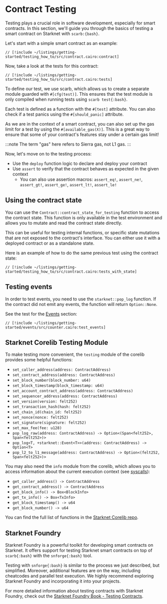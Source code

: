 # Contract Testing

Testing plays a crucial role in software development, especially for smart contracts. In this section, we'll guide you through the basics of testing a smart contract on Starknet with `scarb:{bash}`.

Let's start with a simple smart contract as an example:

```cairo
// [!include ~/listings/getting-started/testing_how_to/src/contract.cairo:contract]
```

Now, take a look at the tests for this contract:

```cairo
// [!include ~/listings/getting-started/testing_how_to/src/contract.cairo:tests]
```

To define our test, we use scarb, which allows us to create a separate module guarded with `#[cfg(test)]`. This ensures that the test module is only compiled when running tests using `scarb test{:bash}`.

Each test is defined as a function with the `#[test]` attribute. You can also check if a test panics using the `#[should_panic]` attribute.

As we are in the context of a smart contract, you can also set up the gas limit for a test by using the `#[available_gas(X)]`. This is a great way to ensure that some of your contract's features stay under a certain gas limit!

:::note
The term "gas" here refers to Sierra gas, not L1 gas.
:::

Now, let's move on to the testing process:

- Use the `deploy` function logic to declare and deploy your contract
- Use `assert` to verify that the contract behaves as expected in the given context
  - You can also use assertion macros: `assert_eq!`, `assert_ne!`, `assert_gt!`, `assert_ge!`, `assert_lt!`, `assert_le!`

## Using the contract state

You can use the `Contract::contract_state_for_testing` function to access the contract state. This function is only available in the test environment and allows you to mutate and read the contract state directly.

This can be useful for testing internal functions, or specific state mutations that are not exposed to the contract's interface. You can either use it with a deployed contract or as a standalone state.

Here is an example of how to do the same previous test using the contract state:

```cairo
// [!include ~/listings/getting-started/testing_how_to/src/contract.cairo:tests_with_state]
```

## Testing events

In order to test events, you need to use the `starknet::pop_log` function. If the contract did not emit any events, the function will return `Option::None`.

See the test for the [Events](/getting-started/basics/events) section:

```cairo
// [!include ~/listings/getting-started/events/src/counter.cairo:test_events]
```

## Starknet Corelib Testing Module

To make testing more convenient, the `testing` module of the corelib provides some helpful functions:

- `set_caller_address(address: ContractAddress)`
- `set_contract_address(address: ContractAddress)`
- `set_block_number(block_number: u64)`
- `set_block_timestamp(block_timestamp: u64)`
- `set_account_contract_address(address: ContractAddress)`
- `set_sequencer_address(address: ContractAddress)`
- `set_version(version: felt252)`
- `set_transaction_hash(hash: felt252)`
- `set_chain_id(chain_id: felt252)`
- `set_nonce(nonce: felt252)`
- `set_signature(signature: felt252)`
- `set_max_fee(fee: u128)`
- `pop_log_raw(address: ContractAddress) -> Option<(Span<felt252>, Span<felt252>)>`
- `pop_log<T, +starknet::Event<T>>(address: ContractAddress) -> Option<T>`
- `pop_l2_to_l1_message(address: ContractAddress) -> Option<(felt252, Span<felt252>)>`

You may also need the `info` module from the corelib, which allows you to access information about the current execution context (see [syscalls](/getting-started/syscalls)):

- `get_caller_address() -> ContractAddress`
- `get_contract_address() -> ContractAddress`
- `get_block_info() -> Box<BlockInfo>`
- `get_tx_info() -> Box<TxInfo>`
- `get_block_timestamp() -> u64`
- `get_block_number() -> u64`

You can find the full list of functions in the [Starknet Corelib repo](https://github.com/starkware-libs/cairo/tree/main/corelib/src/starknet).

## Starknet Foundry

Starknet Foundry is a powerful toolkit for developing smart contracts on Starknet. It offers support for testing Starknet smart contracts on top of `scarb{:bash}` with the `snforge{:bash}` tool.

Testing with `snforge{:bash}` is similar to the process we just described, but simplified. Moreover, additional features are on the way, including cheatcodes and parallel test execution. We highly recommend exploring Starknet Foundry and incorporating it into your projects.

For more detailed information about testing contracts with Starknet Foundry, check out the [Starknet Foundry Book - Testing Contracts](https://foundry-rs.github.io/starknet-foundry/testing/contracts.html).
